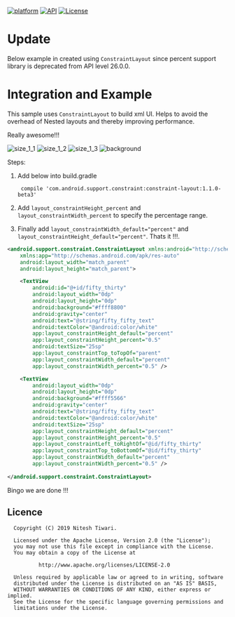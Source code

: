 [![platform](https://img.shields.io/badge/platform-Android-yellow.svg)](https://www.android.com)
[![API](https://img.shields.io/badge/API-14%2B-brightgreen.svg?style=plastic)](https://android-arsenal.com/api?level=14)
[![License](https://img.shields.io/badge/license-Apache%202-4EB1BA.svg?style=flat-square)](https://www.apache.org/licenses/LICENSE-2.0.html)

# Update
Below example in created using `ConstraintLayout` since percent support library is deprecated from API level 26.0.0.

# Integration and Example
This sample uses `ConstraintLayout` to build xml UI. Helps to avoid the overhead of Nested layouts and thereby improving performance.

Really awesome!!!

![size_1_1](https://user-images.githubusercontent.com/10304040/37208672-3542600c-23c8-11e8-92a1-32784c9e0348.png)
![size_1_2](https://user-images.githubusercontent.com/10304040/37208806-b48731c6-23c8-11e8-9f61-d41084ef6a28.png)
![size_1_3](https://user-images.githubusercontent.com/10304040/37208813-ba672eca-23c8-11e8-96fc-655980f68d8d.png)
![background](https://user-images.githubusercontent.com/10304040/45996611-67a33780-c0ba-11e8-8205-eba7d06a794c.png)

Steps:

1. Add below into build.gradle

    ` compile 'com.android.support.constraint:constraint-layout:1.1.0-beta3'`
  
2. Add `layout_constraintHeight_percent` and `layout_constraintWidth_percent` to specify the percentage range.

3. Finally add `layout_constraintWidth_default="percent"` and `layout_constraintHeight_default="percent"`. Thats it !!!.

```xml
<android.support.constraint.ConstraintLayout xmlns:android="http://schemas.android.com/apk/res/android"
    xmlns:app="http://schemas.android.com/apk/res-auto"
    android:layout_width="match_parent"
    android:layout_height="match_parent">

    <TextView
        android:id="@+id/fifty_thirty"
        android:layout_width="0dp"
        android:layout_height="0dp"
        android:background="#ffff8800"
        android:gravity="center"
        android:text="@string/fifty_fifty_text"
        android:textColor="@android:color/white"
        app:layout_constraintHeight_default="percent"
        app:layout_constraintHeight_percent="0.5"
        android:textSize="25sp"
        app:layout_constraintTop_toTopOf="parent"
        app:layout_constraintWidth_default="percent"
        app:layout_constraintWidth_percent="0.5" />

    <TextView
        android:layout_width="0dp"
        android:layout_height="0dp"
        android:background="#ffff5566"
        android:gravity="center"
        android:text="@string/fifty_fifty_text"
        android:textColor="@android:color/white"
        android:textSize="25sp"
        app:layout_constraintHeight_default="percent"
        app:layout_constraintHeight_percent="0.5"
        app:layout_constraintLeft_toRightOf="@id/fifty_thirty"
        app:layout_constraintTop_toBottomOf="@id/fifty_thirty"
        app:layout_constraintWidth_default="percent"
        app:layout_constraintWidth_percent="0.5" />
    
</android.support.constraint.ConstraintLayout>
```

Bingo we are done !!!


## Licence
      Copyright (C) 2019 Nitesh Tiwari.
  
      Licensed under the Apache License, Version 2.0 (the "License");
      you may not use this file except in compliance with the License.
      You may obtain a copy of the License at
 
              http://www.apache.org/licenses/LICENSE-2.0
 
      Unless required by applicable law or agreed to in writing, software
      distributed under the License is distributed on an "AS IS" BASIS,
      WITHOUT WARRANTIES OR CONDITIONS OF ANY KIND, either express or implied.
      See the License for the specific language governing permissions and
      limitations under the License.
